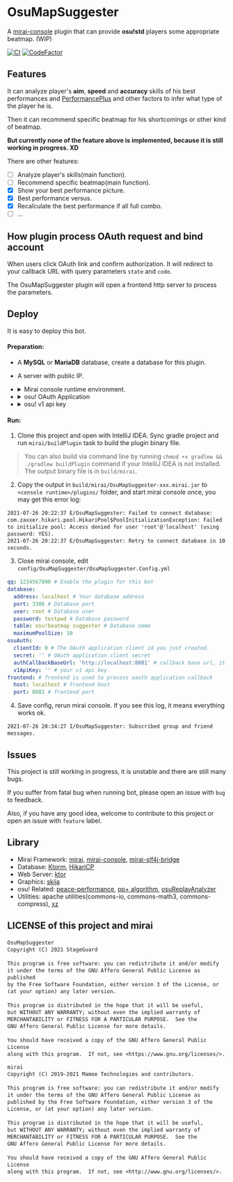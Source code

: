 # OsuMapSuggester

A [mirai-console](https://github.com/mamoe/mirai-console) plugin that can provide **osu!std** players some appropriate beatmap. (WIP)

[![CI](https://github.com/StageGuard/OsuMapSuggester/actions/workflows/build.yml/badge.svg)](https://github.com/StageGuard/OsuMapSuggester/actions/workflows/build.yml) [![CodeFactor](https://www.codefactor.io/repository/github/stageguard/osumapsuggester/badge/main)](https://www.codefactor.io/repository/github/stageguard/osumapsuggester/overview/main)

## Features

It can analyze player's **aim**, **speed** and **accuracy** skills of his best performances and [PerformancePlus](https://syrin.me/pp+/) and other factors to infer what type of the player he is.

Then it can recommend specific beatmap for his shortcomings or other kind of beatmap.

**But currently none of the feature above is implemented, because it is still working in progress. XD**

There are other features: 

- [ ] Analyze player's skills(main function).
- [ ] Recommend specific beatmap(main function).
- [x] Show your best performance picture.
- [x] Best performance versus.
- [x] Recalculate the best performance if all full combo.
- [ ] ...

## How plugin process OAuth request and bind account

When users click OAuth link and confirm authorization. It will redirect to your callback URL with query parameters `state` and `code`. 

The OsuMapSuggester plugin will open a frontend http server to process the parameters.

## Deploy

It is easy to deploy this bot.

#### Preparation: 

- A **MySQL** or **MariaDB** database, create a database for this plugin.

- A server with public IP.

- <details> <summary>Mirai console runtime environment.</summary>
      Learn how to setup mirai console: <a href="https://github.com/mamoe/mirai/blob/dev/docs/UserManual.md">https://github.com/mamoe/mirai/blob/dev/docs/UserManual.md</a>
  </details>

- <details> <summary>osu! OAuth Application</summary>
		1. Go to <a href="https://osu.ppy.sh/home/account/edit">https://osu.ppy.sh/home/account/edit</a><br><br>
      2. Click <b>New OAuth Application</b><br>
      <img src="static/new_oauth_app_button.png" alt="new_oauth_app_button"/><br><br>
      3. Set <b>Application Callback URL</b> to <b>http://&lt;your server ip or domain name&gt;:port/authCallback</b><br>
      <img src="static/new_oauth_app.png" height="200" alt="new_oauth_app"/><br><br>
      4. Copy <b>Client Id</b> and <b>Client Secret</b>.<br>
      <img src="static/oauth.png" height="200" alt="oauth"/>
  </details>
  
- <details> <summary>osu! v1 api key</summary>
      Request a new v1 api key: <a href="https://osu.ppy.sh/p/api/">https://osu.ppy.sh/p/api/</a>
  </details>

#### Run: 

1. Clone this project and open with IntelliJ IDEA. Sync gradle project and run `mirai/buildPlugin` task to build the plugin binary file.

> You can also build via command line by running `chmod +x gradlew && ./gradlew buildPlugin` command if your IntelliJ IDEA is not installed. The output binary file is in `build/mirai`.

2. Copy the output in `build/mirai/OsuMapSuggester-xxx.mirai.jar` to `<console runtime>/plugins/` folder, and start mirai console once, you may get this error log: 

```
2021-07-26 20:22:37 E/OsuMapSuggester: Failed to connect database: com.zaxxer.hikari.pool.HikariPool$PoolInitializationException: Failed to initialize pool: Access denied for user 'root'@'localhost' (using password: YES).
2021-07-26 20:22:37 E/OsuMapSuggester: Retry to connect database in 10 seconds.
```

3. Close mirai console, edit `config/OsuMapSuggester/OsuMapSuggester.Config.yml`

```yaml
qq: 1234567890 # Enable the plugin for this bot
database: 
  address: localhost # Your database address
  port: 3306 # Database port
  user: root # Database user
  password: testpwd # Database password
  table: osu!beatmap suggester # Database name
  maximumPoolSize: 10
osuAuth: 
  clientId: 0 # The OAuth application client id you just created.
  secret: '' # OAuth application client secret
  authCallbackBaseUrl: 'http://localhost:8081' # callback base url, it is for generating OAuth link when users bind qq account, must be same with OAuth application callback base url(no "/authCallback").
  v1ApiKey: '' # your v1 api key
frontend: # frontend is used to process oauth application callback
  host: localhost # frontend host
  port: 8081 # frontend port
```

4. Save config, rerun mirai console. If you see this log, it means everything works ok.

```
2021-07-26 20:34:27 I/OsuMapSuggester: Subscribed group and friend messages.
```

## Issues

This project is still working in progress, it is unstable and there are still many bugs.

If you suffer from fatal bug when running bot, please open an issue with `bug` to feedback.

Also, if you have any good idea, welcome to contribute to this project or open an issue with `feature` label.

## Library

- Mirai Framework: [mirai](https://github.com/mamoe/mirai/), [mirai-console](https://github.com/mamoe/mirai-console), [mirai-slf4j-bridge](https://github.com/project-mirai/mirai-slf4j-bridge)
- Database: [Ktorm](https://github.com/kotlin-orm/ktorm), [HikariCP](https://github.com/brettwooldridge/HikariCP)
- Web Server: [ktor](https://github.com/ktorio/ktor)
- Graphics: [skija](https://github.com/JetBrains/skija)
- osu! Related: [peace-performance](https://github.com/Pure-Peace/peace-performance), [pp+ algorithm](https://github.com/Syriiin/osu), [osuReplayAnalyzer](https://github.com/firedigger/osuReplayAnalyzer)
- Utilities: apache utilities(commons-io, commons-math3, commons-compress), [xz](https://tukaani.org/xz/java.html)

## LICENSE of this project and mirai

```
OsuMapSuggester
Copyright (C) 2021 StageGuard

This program is free software: you can redistribute it and/or modify
it under the terms of the GNU Affero General Public License as published
by the Free Software Foundation, either version 3 of the License, or
(at your option) any later version.

This program is distributed in the hope that it will be useful,
but WITHOUT ANY WARRANTY; without even the implied warranty of
MERCHANTABILITY or FITNESS FOR A PARTICULAR PURPOSE.  See the
GNU Affero General Public License for more details.

You should have received a copy of the GNU Affero General Public License
along with this program.  If not, see <https://www.gnu.org/licenses/>.
```

```
mirai
Copyright (C) 2019-2021 Mamoe Technologies and contributors.

This program is free software: you can redistribute it and/or modify
it under the terms of the GNU Affero General Public License as
published by the Free Software Foundation, either version 3 of the
License, or (at your option) any later version.

This program is distributed in the hope that it will be useful,
but WITHOUT ANY WARRANTY; without even the implied warranty of
MERCHANTABILITY or FITNESS FOR A PARTICULAR PURPOSE.  See the
GNU Affero General Public License for more details.

You should have received a copy of the GNU Affero General Public License
along with this program.  If not, see <http://www.gnu.org/licenses/>.
```
